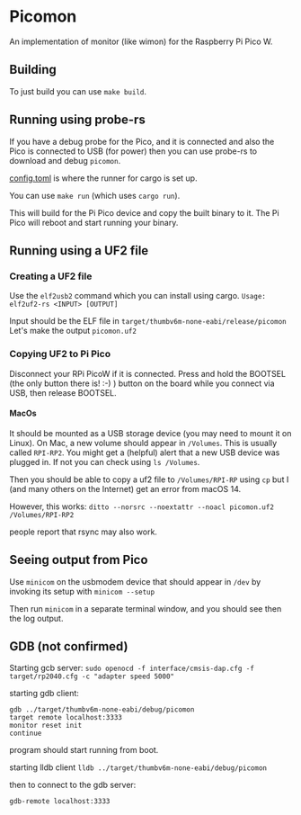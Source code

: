 # Picomon

An implementation of monitor (like wimon) for the Raspberry Pi Pico W.

## Building

To just build you can use `make build`.

## Running using probe-rs

If you have a debug probe for the Pico, and it is connected and also the Pico is connected to
USB (for power) then you can use probe-rs to download and debug `picomon`.

[config.toml](./.cargo/config.toml) is where the runner for cargo is set up.

You can use `make run` (which uses `cargo run`).

This will build for the Pi Pico device and copy the built binary to it.
The Pi Pico will reboot and start running your binary.

## Running using a UF2 file

### Creating a UF2 file

Use the `elf2usb2` command which you can install using cargo.
`Usage: elf2uf2-rs <INPUT> [OUTPUT]`

Input should be the ELF file in `target/thumbv6m-none-eabi/release/picomon`
Let's make the output `picomon.uf2`

### Copying UF2 to Pi Pico

Disconnect your RPi PicoW if it is connected.
Press and hold the BOOTSEL (the only button there is! :-) ) button on the board while you
connect via USB, then release BOOTSEL.

#### MacOs

It should be mounted as a USB storage device (you may need to mount it on Linux).
On Mac, a new volume should appear in `/Volumes`. This is usually called `RPI-RP2`.
You might get a (helpful) alert that a new USB device was plugged in.
If not you can check using `ls /Volumes`.

Then you should be able to copy a uf2 file to `/Volumes/RPI-RP` using `cp`
but I (and many others on the Internet) get an error from macOS 14.

However, this works:
`ditto --norsrc --noextattr --noacl picomon.uf2 /Volumes/RPI-RP2`

people report that rsync may also work.

## Seeing output from Pico

Use `minicom` on the usbmodem device that should appear in `/dev` by invoking its
setup with `minicom --setup`

Then run `minicom` in a separate terminal window, and you should see then the log output.

## GDB (not confirmed)

Starting gcb server:
`sudo openocd -f interface/cmsis-dap.cfg -f target/rp2040.cfg -c "adapter speed 5000"`

starting gdb client:

```commandline
gdb ../target/thumbv6m-none-eabi/debug/picomon
target remote localhost:3333
monitor reset init
continue
```

program should start running from boot.

starting lldb client
`lldb ../target/thumbv6m-none-eabi/debug/picomon`

then to connect to the gdb server:

```commandline
gdb-remote localhost:3333
```